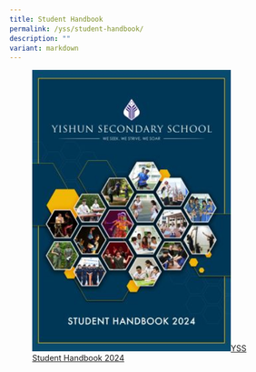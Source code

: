 ```yaml
---
title: Student Handbook
permalink: /yss/student-handbook/
description: ""
variant: markdown
---
```

<figure><a href="/files/YSS/Student_Handbook_for_2024_v3_1.pdf">
<img src="/images/YSS/SchoolHandbook24.jpg" style="width:350px;">YSS Student Handbook 2024</a></figure>